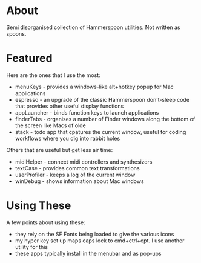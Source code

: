 # About

Semi disorganised collection of Hammerspoon utilities.  Not written as spoons.

# Featured

Here are the ones that I use the most:

* menuKeys - provides a windows-like alt+hotkey popup for Mac applications
* espresso - an upgrade of the classic Hammerspoon don't-sleep code that provides other useful display functions
* appLauncher - binds function keys to launch applications
* finderTabs - organises a number of Finder windows along the bottom of the screen like Macs of olde
* stack - todo app that cpatures the current window, useful for coding workflows where you dig into rabbit holes

Others that are useful but get less air time:

* midiHelper - connect midi controllers and synthesizers
* textCase - provides common text transformations
* userProfiler - keeps a log of the current window
* winDebug - shows information about Mac windows

# Using These

A few points about using these:
* they rely on the SF Fonts being loaded to give the various icons
* my hyper key set up maps caps lock to cmd+ctrl+opt.  I use another utility for this
* these apps typically install in the menubar and as pop-ups 
  
